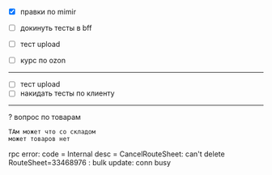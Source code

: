 - [x] правки по mimir
- [ ] докинуть тесты в bff
- [ ] тест upload
- [ ] курс по ozon



---
- [ ] тест upload
- [ ] накидать тесты по клиенту
---


? вопрос по товарам
```
ТАм может что со складом
может товаров нет
```


rpc error: code = Internal desc = CancelRouteSheet: can't delete RouteSheet=33468976 : bulk update: conn busy